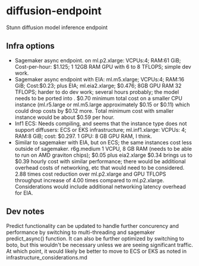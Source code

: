 
# diffusion-endpoint

Stunn diffusion model inference endpoint

## Infra options

- Sagemaker async endpoint. on ml.p2.xlarge: VCPUs:4; RAM:61 GiB; Cost-per-hour: $1.125; 1 12GB RAM GPU with 6 to 8 TFLOPS; simple dev work.
- Sagemaker async endpoint with EIA: ml.m5.xlarge; VCPUs:4; RAM:16 GiB; Cost:$0.23; plus EIA; ml.eia2.xlarge; $0.476; 8GB GPU RAM 32 TFLOPS; harder to do dev work; several hours probably; the model needs to be ported into . $0.70 minimum total cost on a smaller CPU instance (ml.r5.large or ml.m5.large approximately $0.15 or $0.11) which could drop costs by $0.12 more. Total minimum cost with smaller instance would be about $0.59 per hour.
- Inf1 ECS: Needs compiling, and seems that the instance type does not support diffusers: ECS or EKS infrastructure; ml.inf1.xlarge: VCPUs: 4; RAM:8 GiB; cost: $0.297. 1 GPU: 8 GB GPU RAM, I think.
- Similar to sagemaker with EIA, but on ECS; the same instances cost less outside of sagemaker. r6g.medium 1 VCPU, 8 GB RAM (needs to be able to run on AMD graviton chips); $0.05 plus eia2.xlarge $0.34 brings us to $0.39 hourly cost with similar performance; there would be additional overhead costs of networking, etc that would need to be considered. 2.88 times cost reduction over ml.p2.xlarge and GPU TFLOPS throughput increase of 4.00 times compared to ml.p2.xlarge. Considerations would include additional networking latency overhead for EIA.

## Dev notes

Predict functionality can be updated to handle further concurency and performance by switching to multi-threading and sagemaker predict_async() function. It can also be further optimized by switching to boto, but this wouldn't be necessary unless we are seeing significant traffic. At which point, it would likely be better to move to ECS or EKS as noted in infrastructure_considerations.md
